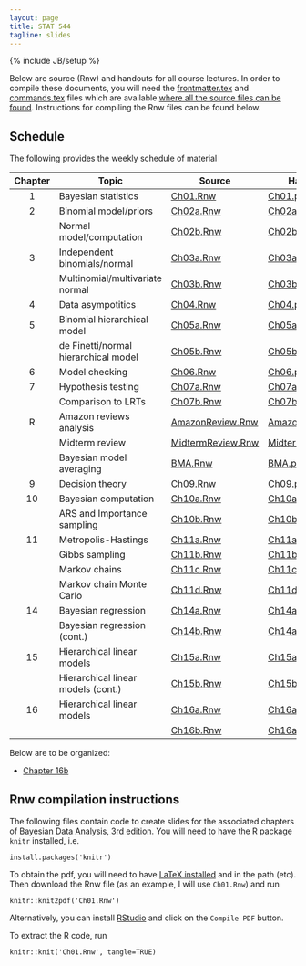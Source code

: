 ```yaml
---
layout: page
title: STAT 544
tagline: slides
---
```

{% include JB/setup %}

Below are source (Rnw) and handouts for all course lectures. 
In order to compile these documents, you will need the 
[frontmatter.tex](https://github.com/jarad/jarad.github.io/tree/master/courses/stat544/slides/frontmatter.tex)
and 
[commands.tex](https://github.com/jarad/jarad.github.io/tree/master/courses/stat544/slides/commands.tex) 
files which are available 
[where all the source files can be found](https://github.com/jarad/jarad.github.io/tree/master/courses/stat544/slides).
Instructions for compiling the Rnw files can be found below.

## Schedule

The following provides the weekly schedule of material 


|Chapter|Topic|Source|Handouts|
|:-----:|-----|---|---|
|1|Bayesian statistics|[Ch01.Rnw](Ch01/Ch01.Rnw)|[Ch01.pdf](Ch01/Ch01.pdf)|
|2|Binomial model/priors|[Ch02a.Rnw](Ch02/Ch02a.Rnw)|[Ch02a.pdf](Ch02/Ch02a.pdf)|
| |Normal model/computation|[Ch02b.Rnw](Ch02/Ch02b.Rnw)|[Ch02b.pdf](Ch02/Ch02b.pdf)|
|3|Independent binomials/normal|[Ch03a.Rnw](Ch03/Ch03a.Rnw)|[Ch03a.pdf](Ch03/Ch03a.pdf)|
| |Multinomial/multivariate normal|[Ch03b.Rnw](Ch03/Ch03b.Rnw)|[Ch03b.pdf](Ch03/Ch03b.pdf)|
|4|Data asympotitics|[Ch04.Rnw](Ch04/Ch04.Rnw)|[Ch04.pdf](Ch04/Ch04.pdf)|
|5|Binomial hierarchical model|[Ch05a.Rnw](Ch05/Ch05a.Rnw)|[Ch05a.pdf](Ch05/Ch05a.pdf)|
| |de Finetti/normal hierarchical model|[Ch05b.Rnw](Ch05/Ch05b.Rnw)|[Ch05b.pdf](Ch05/Ch05b.pdf)|
|6|Model checking|[Ch06.Rnw](Ch06/Ch06.Rnw)|[Ch06.pdf](Ch06/Ch06.pdf)|
|7|Hypothesis testing|[Ch07a.Rnw](Ch07/Ch07a.Rnw)|[Ch07a.pdf](Ch07/Ch07a.pdf)|
| |Comparison to LRTs|[Ch07b.Rnw](Ch07/Ch07b.Rnw)|[Ch07b.pdf](Ch07/Ch07b.pdf)|
|R|Amazon reviews analysis|[AmazonReview.Rnw](AmazonReviews/AmazonReviews.Rnw)|[AmazonReview.pdf](AmazonReviews/AmazonReviews.pdf)|
| |Midterm review|[MidtermReview.Rnw](MidtermReview/MidtermReview.Rnw)|[MidtermReview.pdf](MidtermReview/MidtermReview.pdf)|
| |Bayesian model averaging|[BMA.Rnw](BMA/BMA.Rnw)|[BMA.pdf](BMA/BMA.pdf)|
|9|Decision theory|[Ch09.Rnw](Ch09/Ch09.Rnw)|[Ch09.pdf](Ch09/Ch09.pdf)|
|10|Bayesian computation|[Ch10a.Rnw](Ch10/Ch10a.Rnw)|[Ch10a.pdf](Ch10/Ch10a.pdf)|
||ARS and Importance sampling|[Ch10b.Rnw](Ch10/Ch10b.Rnw)|[Ch10b.pdf](Ch10/Ch10b.pdf)|
|11|Metropolis-Hastings|[Ch11a.Rnw](Ch11/Ch11a.Rnw)|[Ch11a.pdf](Ch11/Ch11a.pdf)|
||Gibbs sampling|[Ch11b.Rnw](Ch11/Ch11b.Rnw)|[Ch11b.pdf](Ch11/Ch11b.pdf)|
||Markov chains|[Ch11c.Rnw](Ch11/Ch11c.Rnw)|[Ch11c.pdf](Ch11/Ch11c.pdf)|
||Markov chain Monte Carlo|[Ch11d.Rnw](Ch11/Ch11d.Rnw)|[Ch11d.pdf](Ch11/Ch11d.pdf)|
|14|Bayesian regression|[Ch14a.Rnw](Ch14/Ch14a.Rnw)|[Ch14a.pdf](Ch14/Ch14a.pdf)|
||Bayesian regression (cont.)|[Ch14b.Rnw](Ch14/Ch14b.Rnw)|[Ch14a.pdf](Ch14/Ch14b.pdf)|
|15|Hierarchical linear models|[Ch15a.Rnw](Ch15/Ch15a.Rnw)|[Ch15a.pdf](Ch15/Ch15a.pdf)|
||Hierarchical linear models (cont.)|[Ch15b.Rnw](Ch15/Ch15b.Rnw)|[Ch15b.pdf](Ch15/Ch15b.pdf)|
|16|Hierarchical linear models|[Ch16a.Rnw](Ch16/Ch16a.Rnw)|[Ch16a.pdf](Ch16/Ch16a.pdf)|
|||[Ch16b.Rnw](Ch16/Ch16b.Rnw)|[Ch16a.pdf](Ch16/Ch16b.pdf)|

  
Below are to be organized:
  
- [Chapter 16b](Ch16/Ch16b.Rnw)


## Rnw compilation instructions

The following files contain code to create slides for the associated chapters of [Bayesian Data Analysis, 3rd edition](../textbook.html). You will need to have the R package `knitr` installed, i.e. 

    install.packages('knitr')

To obtain the pdf, you will need to have [LaTeX installed](http://en.wikibooks.org/wiki/LaTeX/Installation) and in the path (etc). Then download the Rnw file (as an example, I will use `Ch01.Rnw`) and run

    knitr::knit2pdf('Ch01.Rnw')

Alternatively, you can install [RStudio](http://www.rstudio.com/) and click on the `Compile PDF` button.

To extract the R code, run 

    knitr::knit('Ch01.Rnw', tangle=TRUE)
